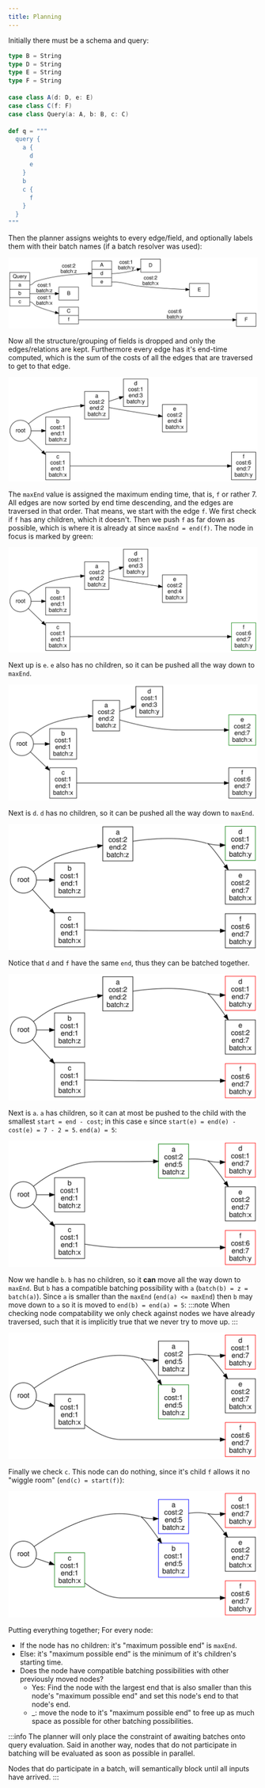 ```yaml
---
title: Planning
---
```

Initially there must be a schema and query:
```scala
type B = String
type D = String
type E = String
type F = String

case class A(d: D, e: E)
case class C(f: F)
case class Query(a: A, b: B, c: C)

def q = """
  query {
    a {
      d
      e
    }
    b
    c {
      f
    }
  }
"""
```

Then the planner assigns weights to every edge/field, and optionally labels them with their batch names (if a batch resolver was used):

![Graph1](./graph.gv.svg)

Now all the structure/grouping of fields is dropped and only the edges/relations are kept.
Furthermore every edge has it's end-time computed, which is the sum of the costs of all the edges that are traversed to get to that edge.

![Graph2](./graph.gv.2.svg)

The `maxEnd` value is assigned the maximum ending time, that is, `f` or rather 7.
All edges are now sorted by end time descending, and the edges are traversed in that order.
That means, we start with the edge `f`.
We first check if `f` has any children, which it doesn't.
Then we push `f` as far down as possible, which is where it is already at since `maxEnd = end(f)`.
The node in focus is marked by green:

![Graph3](./graph.gv.3.svg)

Next up is `e`.
`e` also has no children, so it can be pushed all the way down to `maxEnd`.

![Graph4](./graph.gv.4.svg)

Next is `d`.
`d` has no children, so it can be pushed all the way down to `maxEnd`.

![Graph5](./graph.gv.5.svg)

Notice that `d` and `f` have the same `end`, thus they can be batched together.

![Graph6](./graph.gv.6.svg)

Next is `a`.
`a` has children, so it can at most be pushed to the child with the smallest `start = end - cost`; in this case `e` since `start(e) = end(e) - cost(e) = 7 - 2 = 5`.
`end(a) = 5`:

![Graph7](./graph.gv.7.svg)

Now we handle `b`.
`b` has no children, so it **can** move all the way down to `maxEnd`.
But `b` has a compatible batching possibility with `a` (`batch(b) = z = batch(a)`).
Since `a` is smaller than the `maxEnd` (`end(a) <= maxEnd`) then `b` may move down to `a` so it is moved to `end(b) = end(a) = 5`:
:::note
When checking node compatability we only check against nodes we have already traversed, such that it is implicitly true that we never try to move up.
:::

![Graph8](./graph.gv.8.svg)

Finally we check `c`.
This node can do nothing, since it's child `f` allows it no "wiggle room" (`end(c) = start(f)`):

![Graph9](./graph.gv.9.svg)

Putting everything together; For every node:
* If the node has no children: it's "maximum possible end" is `maxEnd`.
* Else: it's "maximum possible end" is the minimum of it's children's starting time.
* Does the node have compatible batching possibilities with other previously moved nodes?
  * Yes: Find the node with the largest end that is also smaller than this node's "maximum possible end" and set this node's end to that node's end.
  * _: move the node to it's "maximum possible end" to free up as much space as possible for other batching possibilities.

:::info
The planner will only place the constraint of awaiting batches onto query evaluation.
Said in another way, nodes that do not participate in batching will be evaluated as soon as possible in parallel.

Nodes that do participate in a batch, will semantically block until all inputs have arrived.
:::
